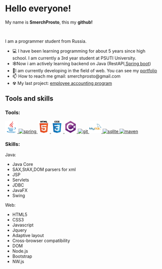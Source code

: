 <h1>Hello everyone!</h1>
	<p>My name is <b>SmerchProsto</b>, this my <b>github!</b></p>
	<img src="https://img.itch.zone/aW1nLzE5OTQ5NTcuZ2lm/original/q4tAJu.gif" alt="">
	<p>I am a programmer student from Russia.</p>
	<ul>
		<li>💻️ I have been learning programming for about 5 years since high school. I am currently a 3rd year student at PSUTI University. </li>
		<li>🕸Now i am actively learning backend on Java (RestAPI,<a href="https://spring.io/projects/spring-boot">Spring boot</a>)</li>
		<li>💼I am currently developing in the field of web. You can see my <a href="https://smerchprosto.github.io/">portfolio</a></li>
		<li>📫 How to reach me gmail: smerchprosto@gmail.com</li>
		<li>☢ My last project: <a href="https://github.com/SmerchProsto/java-programming-course-3/tree/main/%D0%9B%D0%B0%D0%B1%D0%B0%204%2B">employee accounting program</a></li>
	</ul>
	<div>
		<h2>Tools and skills</h2>
		<h3>Tools:</h3>
		<div>
		<a href="https://www.java.com" target="_blank" rel="noreferrer"> <img src="https://raw.githubusercontent.com/devicons/devicon/master/icons/java/java-original.svg" alt="java" width="40" height="40"/> </a>
  <a href="https://spring.io/" target="_blank" rel="noreferrer"> <img src="https://www.vectorlogo.zone/logos/springio/springio-icon.svg" alt="spring" width="40" height="40"/> </a> 
  <a href="https://www.w3.org/html/" target="_blank" rel="noreferrer"> <img src="https://raw.githubusercontent.com/devicons/devicon/master/icons/html5/html5-original-wordmark.svg" alt="html5" width="40" height="40"/> </a> 
  <a href="https://www.w3schools.com/css/" target="_blank" rel="noreferrer"> <img src="https://raw.githubusercontent.com/devicons/devicon/master/icons/css3/css3-original-wordmark.svg" alt="css3" width="40" height="40"/> </a>
  <a href="https://www.w3schools.com/cs/" target="_blank" rel="noreferrer"> <img src="https://raw.githubusercontent.com/devicons/devicon/master/icons/csharp/csharp-original.svg" alt="csharp" width="40" height="40"/> </a>
  <a href="https://git-scm.com/" target="_blank" rel="noreferrer"> <img src="https://www.vectorlogo.zone/logos/git-scm/git-scm-icon.svg" alt="git" width="40" height="40"/> </a>
  <a href="https://www.mysql.com/" target="_blank" rel="noreferrer"> <img src="https://raw.githubusercontent.com/devicons/devicon/master/icons/mysql/mysql-original-wordmark.svg" alt="mysql" width="40" height="40"/> </a>
  <a href="https://www.sqlite.org/index.html" target="_blank" rel="noreferrer"> <img src="https://upload.wikimedia.org/wikipedia/commons/thumb/9/97/Sqlite-square-icon.svg/1200px-Sqlite-square-icon.svg.png" alt="sqlite" width="40" height="40"/> </a>
  <a href="https://maven.apache.org/" target="_blank" rel="noreferrer"> <img src="https://www.svgrepo.com/show/373288/maven.svg" alt="maven" width="40" height="40"/> </a>
			<h3>Skills:</h3>
  	<div>
  		<p>Java:</p>
  		<ul>
  			<li>Java Core</li>
  			<li>SAX,StAX,DOM parsers for xml</li>
  			<li>JSP</li>
  			<li>Servlets</li>
  			<li>JDBC</li>
  			<li>JavaFX</li>
  			<li>Swing</li>
  		</ul>
  		<p>Web:</p>
  		<ul>
  			<li>HTML5</li>
  			<li>CSS3</li>
  			<li>Javascript</li>
  			<li>Jquery</li>
  			<li>Adaptive layout</li>
  			<li>Cross-browser compatibility</li>
  			<li>DOM</li>
  			<li>Node.js</li>
  			<li>Bootstrap</li>
  			<li>NW.js</li>
  		</ul>
  </div>
	</div>
